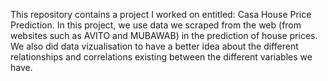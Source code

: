This repository contains a project I worked on entitled: Casa House Price Prediction. 
In this project, we use data we scraped from the web (from websites such as AVITO and MUBAWAB) in the prediction of house prices. We also did data vizualisation to have a better idea about the different relationships and correlations existing between the different variables we have. 
